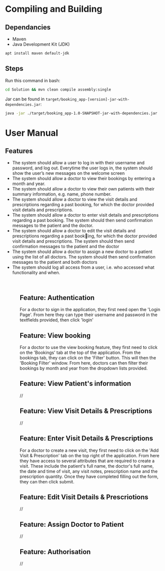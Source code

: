 # Compiling and Building
## Dependancies
* Maven
* Java Development Kit (JDK)
```bash
apt install maven default-jdk
```
## Steps
Run this command in bash:
```bash
cd Solution && mvn clean compile assembly:single
```
Jar can be found in `target/booking_app-[version]-jar-with-dependencies.jar`:
```bash
java -jar ./target/booking_app-1.0-SNAPSHOT-jar-with-dependencies.jar
```

# User Manual
## Features
<ul><li> The system should allow a user to log in with their username and password, and log out. Everytime the user logs in, the system should show the user’s new messages on the welcome screen</li>
<li> The system should allow a doctor to view their bookings by entering a month and year.</li>
<li> The system should allow a doctor to view their own patients with their summary information, e.g. name, phone number.</li>
<li> The system should allow a doctor to view the visit details and prescriptions regarding a past booking, for which the doctor provided visit details and prescriptions.</li>
<li> The system should allow a doctor to enter visit details and prescriptions regarding a past booking. The system should then send confirmation messages to the patient and the doctor.</li>
<li> The system should allow a doctor to edit the visit details and prescriptions regarding a past booking, for which the doctor provided visit details and prescriptions. The system should then send confirmation messages to the patient and the doctor</li>
<li> The system should allow a doctor to assign a new doctor to a patient using the list of all doctors. The system should then send confirmation messages to the patient and both doctors</li>
<li> The system should log all access from a user, i.e. who accessed what functionality and when.</li><ul><br>

## Feature: Authentication
For a doctor to sign in the application, they first need open the 'Login Page'. From here they can type their username and password in the textfields provided, then click 'login'

## Feature: View booking
For a doctor to use the view booking feature, they first need to click on the 'Bookings' tab at the top of the application. From the bookings tab, they can click on the 'Filter' button. This will then the 'Booking Filter' window. From here, doctors can then filter their bookings by month and year from the dropdown lists provided.

## Feature: View Patient's information
//

## Feature: View Visit Details & Prescriptions
//

## Feature: Enter Visit Details & Prescriptions
For a doctor to create a new visit, they first need to click on the 'Add Visit & Prescription' tab on the top right of the application. From here they have access to several attributes that are required to create a visit. These include the patient's full name, the doctor's full name, the date and time of visit, any visit notes, prescription name and the prescription quantity. Once they have completed filling out the form, they can then click submit.

## Feature: Edit Visit Details & Prescriotions
//

## Feature: Assign Doctor to Patient
//

## Feature: Authorisation
//


